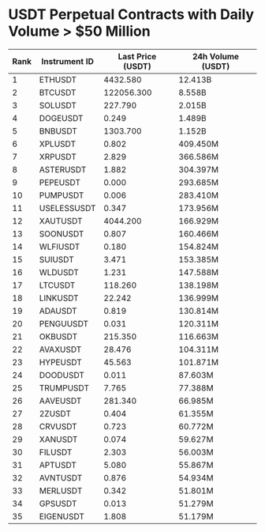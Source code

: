 # USDT Perpetual Contracts with Daily Volume > $50 Million

| Rank | Instrument ID | Last Price (USDT) | 24h Volume (USDT) |
|------|---------------|-------------------|-------------------|
| 1 | ETHUSDT | 4432.580 | 12.413B |
| 2 | BTCUSDT | 122056.300 | 8.558B |
| 3 | SOLUSDT | 227.790 | 2.015B |
| 4 | DOGEUSDT | 0.249 | 1.489B |
| 5 | BNBUSDT | 1303.700 | 1.152B |
| 6 | XPLUSDT | 0.802 | 409.450M |
| 7 | XRPUSDT | 2.829 | 366.586M |
| 8 | ASTERUSDT | 1.882 | 304.397M |
| 9 | PEPEUSDT | 0.000 | 293.685M |
| 10 | PUMPUSDT | 0.006 | 283.410M |
| 11 | USELESSUSDT | 0.347 | 173.956M |
| 12 | XAUTUSDT | 4044.200 | 166.929M |
| 13 | SOONUSDT | 0.807 | 160.466M |
| 14 | WLFIUSDT | 0.180 | 154.824M |
| 15 | SUIUSDT | 3.471 | 153.385M |
| 16 | WLDUSDT | 1.231 | 147.588M |
| 17 | LTCUSDT | 118.260 | 138.198M |
| 18 | LINKUSDT | 22.242 | 136.999M |
| 19 | ADAUSDT | 0.819 | 130.814M |
| 20 | PENGUUSDT | 0.031 | 120.311M |
| 21 | OKBUSDT | 215.350 | 116.663M |
| 22 | AVAXUSDT | 28.476 | 104.311M |
| 23 | HYPEUSDT | 45.563 | 101.871M |
| 24 | DOODUSDT | 0.011 | 87.603M |
| 25 | TRUMPUSDT | 7.765 | 77.388M |
| 26 | AAVEUSDT | 281.340 | 66.985M |
| 27 | 2ZUSDT | 0.404 | 61.355M |
| 28 | CRVUSDT | 0.723 | 60.772M |
| 29 | XANUSDT | 0.074 | 59.627M |
| 30 | FILUSDT | 2.303 | 56.003M |
| 31 | APTUSDT | 5.080 | 55.867M |
| 32 | AVNTUSDT | 0.876 | 54.934M |
| 33 | MERLUSDT | 0.342 | 51.801M |
| 34 | GPSUSDT | 0.013 | 51.279M |
| 35 | EIGENUSDT | 1.808 | 51.179M |
